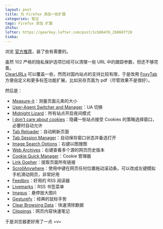 ```yaml
---
layout: post
title: 为 Firefox 添加一些扩展
categories: 笔记
tags: Firefox 添加 扩展
zhihu: 
lofter: https://gearkey.lofter.com/post/1cb86476_2b8607f20
tieba: 
---
```


浏览 [官方推荐](https://addons.mozilla.org/zh-CN/firefox/search/?promoted=recommended&type=extension)，装了些有需要的。

虽然 102 严格的隐私保护选项已经可以清理一些 URL 中的跟踪参数，但还不够完善。  
[ClearURLs](https://addons.mozilla.org/zh-CN/firefox/addon/clearurls/) 可以覆盖一些，然而对国内站点的支持比较有限，于是改用 [FoxyTab](https://addons.mozilla.org/zh-CN/firefox/addon/foxytab/) 方便自定义和更多标签功能扩展，比如另存页面为 pdf（尽管效果不是很好）。

然后是：

+ [Measure-it](https://addons.mozilla.org/zh-CN/firefox/addon/measure-it/)：测量页面元素的大小
+ [User-Agent Switcher and Manager](https://addons.mozilla.org/zh-CN/firefox/addon/user-agent-string-switcher/)：UA 切换
+ [Midnight Lizard](https://addons.mozilla.org/zh-CN/firefox/addon/midnight-lizard-quantum/)：所有站点开启夜间模式
+ [I don't care about cookies](https://addons.mozilla.org/zh-CN/firefox/addon/i-dont-care-about-cookies/)：隐藏一些站点接受 Cookies 的策略选择窗口，必要时自动允许
+ [Tab Reloader](https://addons.mozilla.org/zh-CN/firefox/addon/tab-reloader/)：自动刷新页面
+ [Tab Session Manager](https://addons.mozilla.org/zh-CN/firefox/addon/tab-session-manager/)：自动保存窗口状态并备选打开
+ [Image Search Options](https://addons.mozilla.org/zh-CN/firefox/addon/image-search-options/)：右键以图搜图
+ [Web Archives](https://addons.mozilla.org/zh-CN/firefox/addon/view-page-archive/)：右键查看多个源的网页历史版本
+ [Cookie Quick Manager](https://addons.mozilla.org/zh-CN/firefox/addon/cookie-quick-manager/)：Cookie 管理器
+ [Link Gopher](https://addons.mozilla.org/zh-CN/firefox/addon/link-gopher/)：提取页面所有链接
+ [ScrollAnywhere](https://addons.mozilla.org/zh-CN/firefox/addon/scroll_anywhere/)：使用中键在网页任何位置拖动滚动条，可以改成左键模拟手机滑动网页，非常好用
+ [Feedbro](https://addons.mozilla.org/zh-CN/firefox/addon/feedbroreader/)：好用的 RSS 阅读器
+ [Livemarks](https://addons.mozilla.org/zh-CN/firefox/addon/livemarks/)：RSS 书签菜单
+ [Imagus](https://addons.mozilla.org/zh-CN/firefox/addon/imagus/)：悬停放大图片
+ [Gesturefy](https://addons.mozilla.org/zh-CN/firefox/addon/gesturefy/)：经典的鼠标手势
+ [Clear Browsing Data](https://addons.mozilla.org/zh-CN/firefox/addon/clear-browsing-data/)：快速清除数据
+ [Clippings](https://addons.mozilla.org/zh-CN/firefox/addon/clippings/)：网页内容快速笔记

于是浏览器更好用了一点 =v=